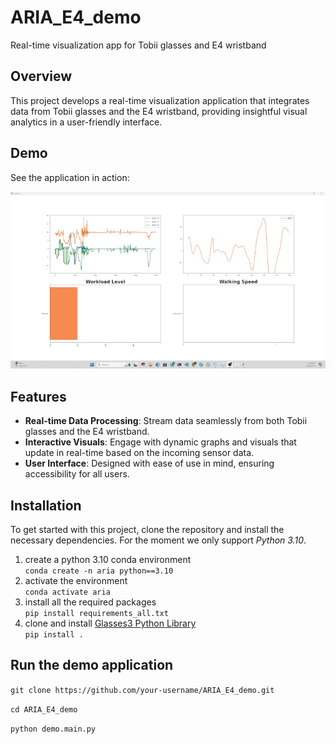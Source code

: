 # ARIA_E4_demo
Real-time visualization app for Tobii glasses and E4 wristband
## Overview
This project develops a real-time visualization application that integrates data from Tobii glasses and the E4 wristband, providing insightful visual analytics in a user-friendly interface.

## Demo
See the application in action:

![Demo of Real-time Visualization App](demo.gif)

## Features
- **Real-time Data Processing**: Stream data seamlessly from both Tobii glasses and the E4 wristband.
- **Interactive Visuals**: Engage with dynamic graphs and visuals that update in real-time based on the incoming sensor data.
- **User Interface**: Designed with ease of use in mind, ensuring accessibility for all users.

## Installation
To get started with this project, clone the repository and install the necessary dependencies. For the moment we only support *Python 3.10*.
1. create a python 3.10 conda environment\
`conda create -n aria python==3.10`
2. activate the environment\
`conda activate aria`
3. install all the required packages\
`pip install requirements_all.txt`
4. clone and install [Glasses3 Python Library](https://github.com/tobiipro/g3pylib/tree/main)\
`pip install .`

## Run the demo application
`git clone https://github.com/your-username/ARIA_E4_demo.git`

`cd ARIA_E4_demo`

`python demo.main.py`

